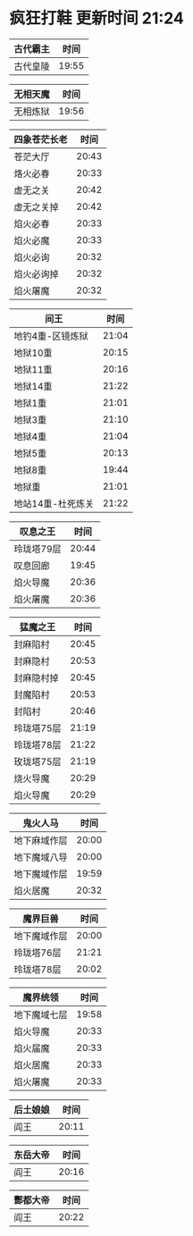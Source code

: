 # 疯狂打鞋 更新时间 21:24

| 古代霸主   | 时间    |
|--------|-------|
| 古代皇陵 | 19:55 |

| 无相天魔   | 时间    |
|--------|-------|
| 无相炼狱 | 19:56 |

| 四象苍茫长老   | 时间    |
|--------|-------|
| 苍茫大厅 | 20:43 |
| 烙火必春 | 20:33 |
| 虚无之关 | 20:42 |
| 虚无之关掉 | 20:42 |
| 焰火必春 | 20:33 |
| 焰火必魔 | 20:33 |
| 焰火必询 | 20:32 |
| 焰火必询掉 | 20:32 |
| 焰火屠魔 | 20:32 |

| 间王   | 时间    |
|--------|-------|
| 地钓4重-区镜炼狱 | 21:04 |
| 地狱10重 | 20:15 |
| 地狱11重 | 20:16 |
| 地狱14重 | 21:22 |
| 地狱1重 | 21:01 |
| 地狱3重 | 21:10 |
| 地狱4重 | 21:04 |
| 地狱5重 | 20:13 |
| 地狱8重 | 19:44 |
| 地狱重 | 21:01 |
| 地站14重-杜死炼关 | 21:22 |

| 叹息之王   | 时间    |
|--------|-------|
| 玲珑塔79层 | 20:44 |
| 叹息回廊 | 19:45 |
| 焰火导魔 | 20:36 |
| 焰火屠魔 | 20:36 |

| 猛魔之王   | 时间    |
|--------|-------|
| 封麻陷村 | 20:45 |
| 封麻隐村 | 20:53 |
| 封麻隐村掉 | 20:45 |
| 封魔陷村 | 20:53 |
| 封陷村 | 20:46 |
| 玲珑塔75层 | 21:19 |
| 玲珑塔78层 | 21:22 |
| 玫珑塔75层 | 21:19 |
| 烧火导魔 | 20:29 |
| 焰火导魔 | 20:29 |

| 鬼火人马   | 时间    |
|--------|-------|
| 地下麻域作层 | 20:00 |
| 地下魔域八导 | 20:00 |
| 地下魔域作层 | 19:59 |
| 焰火居魔 | 20:32 |

| 魔界巨兽   | 时间    |
|--------|-------|
| 地下魔域作层 | 20:00 |
| 玲珑塔76层 | 21:21 |
| 玲珑塔78层 | 20:02 |

| 魔界统领   | 时间    |
|--------|-------|
| 地下魔域七层 | 19:58 |
| 焰火导魔 | 20:33 |
| 焰火届魔 | 20:33 |
| 焰火居魔 | 20:33 |
| 焰火屠魔 | 20:33 |

| 后土娘娘   | 时间    |
|--------|-------|
| 阎王 | 20:11 |

| 东岳大帝   | 时间    |
|--------|-------|
| 阎王 | 20:16 |

| 酆都大帝   | 时间    |
|--------|-------|
| 阎王 | 20:22 |